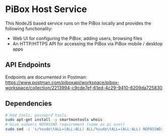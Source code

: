 # PiBox Host Service

This NodeJS based service runs on the PiBox locally and provides the following functionality:

- Web UI for configuring the PiBox, adding users, browsing files
- An HTTP/HTTPS API for accessing the PiBox via PiBox mobile / desktop apps

## API Endpoints

Endpoints are documented in Postman: https://www.postman.com/piboxapi/workspace/pibox-workspace/collection/2213994-c9cde7ef-61ed-4c29-9410-6209da725830

## Dependencies

```bash
# Hdd tools, password tools
sudo apt-get install -y smartmontools whois
# Give sudoers NOPASSWD requirement (same as pi user)
sudo sed -i 's/%sudo\tALL=(ALL:ALL) ALL/%sudo\tALL=(ALL:ALL) NOPASSWD: ALL/' /etc/sudoers
```
